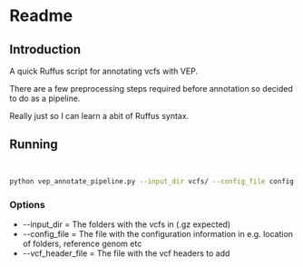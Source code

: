 # Readme

## Introduction

A quick Ruffus script for annotating vcfs with VEP.

There are a few preprocessing steps required before annotation so decided to do as a pipeline.

Really just so I can learn a abit of Ruffus syntax.

## Running

```bash


python vep_annotate_pipeline.py --input_dir vcfs/ --config_file config.txt --vcf_header_file header_file.txt

```

### Options

* --input_dir = The folders with the vcfs in (.gz expected)
* --config_file = The file with the configuration information in e.g. location of folders, reference genom etc
* --vcf_header_file = The file with the vcf headers to add
